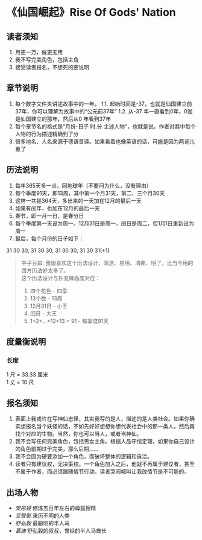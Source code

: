 # 《仙国崛起》Rise Of Gods' Nation

## 读者须知

1. 月更一万，催更无用
2. 我不写完美角色，包括主角
3. 接受读者报名，不想死的要说明

## 章节说明

1. 每个数字文件夹讲述故事中的一年。
  1.1. 起始时间是-37，也就是仙国建立前37年，你可以理解为故事中的“公元前37年”
  1.2. 从-37 年一直看到0年，0就是仙国建立的那年，然后从0 年看到37年
2. 每个章节名的格式是“月份-日子 时.分 主述人物”，也就是说，作者对其中每个人物的行为描述精确到了分
3. 很多地名、人名来源于德语音译。如果看着也像英语的话，可能是因为两词儿重了

## 历法说明

1. 每年365天多一点，同地球年（不要问为什么，没有理由）
2. 每个季度91天，即13周，其中第一个月31天，第二、三个月30天
3. 这样一共是364天，多出来的一天加在12月的最后一天
3. 如果有闰年，也加在12月的最后一天
4. 春节，即一月一日，是春分日
5. 每个季度第一天设为周一。12月31日是周一，闰日是周二，但1月1日重新设为周一
6. 最后，每个月份的日子如下：  

31 30 30, 31 30 30, 31 30 30, 31 30 31(+1)

> 中子豆曰: 我很喜欢这个历法设计，简洁、易用、清晰、明了，比当今用的西方历法好太多了。  
> 这个历法设计与扑克牌高度对应：  
> 1. 四个花色 - 四季  
> 2. 13个数 - 13周  
> 3. 12月31日 - 小王  
> 4. 闰日 - 大王  
> 5. 1+2+...+12+13 = 91 - 每季度91天  

## 度量衡说明

### 长度

1 尺 = 33.33 厘米  
1 丈 = 10 尺

## 报名须知

1. 表面上我或许在写神仙志怪，其实我写的是人，描述的是人类社会。如果你确实想报名当个妖怪的话，不如先好好想想你想代表社会中的那一类人，然后再找个对应的生物。当然，你也可以当人，或者当神仙。
2. 我不会写任何完美角色，包括男女主角。根据人品守恒定理，如果你自己设计的角色前期过于完美，那么后期……
3. 我不会因为硬要添加一个角色，而破坏整体的逻辑和自洽。
4. 读者只有建议权，无决策权。一个角色加入之后，他就不再属于建议者，甚至不属于作者，而必须跟随情节行动。读者哭闹喊叫让我改情节是不可能的。

## 出场人物

+ *安彤娅* 修炼五百年左右的母狐狸精
+ *豆智彰* 来历不明的人类
+ *舒弘毅* 最聪明的半人马
+ *葛迪* 舒弘毅的叔叔，曾经的半人马酋长